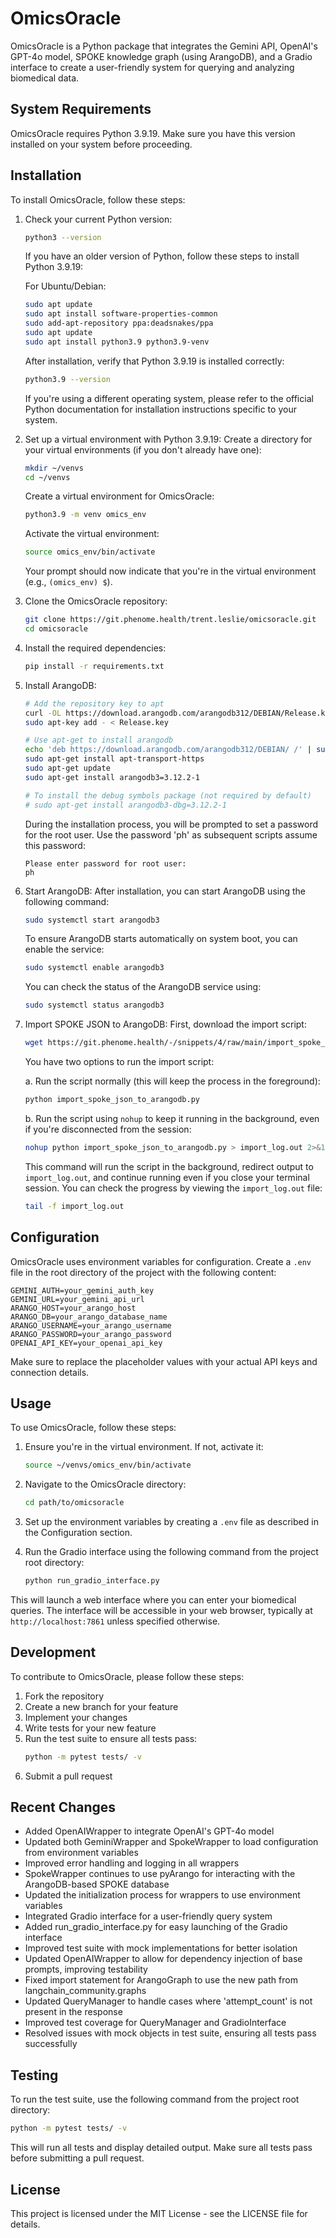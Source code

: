 # OmicsOracle

OmicsOracle is a Python package that integrates the Gemini API, OpenAI's GPT-4o model, SPOKE knowledge graph (using ArangoDB), and a Gradio interface to create a user-friendly system for querying and analyzing biomedical data.

## System Requirements

OmicsOracle requires Python 3.9.19. Make sure you have this version installed on your system before proceeding.

## Installation

To install OmicsOracle, follow these steps:

1. Check your current Python version:
   ```bash
   python3 --version
   ```

   If you have an older version of Python, follow these steps to install Python 3.9.19:

   For Ubuntu/Debian:
   ```bash
   sudo apt update
   sudo apt install software-properties-common
   sudo add-apt-repository ppa:deadsnakes/ppa
   sudo apt update
   sudo apt install python3.9 python3.9-venv
   ```

   After installation, verify that Python 3.9.19 is installed correctly:
   ```bash
   python3.9 --version
   ```

   If you're using a different operating system, please refer to the official Python documentation for installation instructions specific to your system.

2. Set up a virtual environment with Python 3.9.19:
   Create a directory for your virtual environments (if you don't already have one):
   ```bash
   mkdir ~/venvs
   cd ~/venvs
   ```

   Create a virtual environment for OmicsOracle:
   ```bash
   python3.9 -m venv omics_env
   ```

   Activate the virtual environment:
   ```bash
   source omics_env/bin/activate
   ```

   Your prompt should now indicate that you're in the virtual environment (e.g., `(omics_env) $`).

3. Clone the OmicsOracle repository:
   ```bash
   git clone https://git.phenome.health/trent.leslie/omicsoracle.git
   cd omicsoracle
   ```

4. Install the required dependencies:
   ```bash
   pip install -r requirements.txt
   ```

5. Install ArangoDB:
   ```bash
   # Add the repository key to apt
   curl -OL https://download.arangodb.com/arangodb312/DEBIAN/Release.key
   sudo apt-key add - < Release.key

   # Use apt-get to install arangodb
   echo 'deb https://download.arangodb.com/arangodb312/DEBIAN/ /' | sudo tee /etc/apt/sources.list.d/arangodb.list
   sudo apt-get install apt-transport-https
   sudo apt-get update
   sudo apt-get install arangodb3=3.12.2-1

   # To install the debug symbols package (not required by default)
   # sudo apt-get install arangodb3-dbg=3.12.2-1
   ```

   During the installation process, you will be prompted to set a password for the root user. Use the password 'ph' as subsequent scripts assume this password:
   ```
   Please enter password for root user:
   ph
   ```

6. Start ArangoDB:
   After installation, you can start ArangoDB using the following command:
   ```bash
   sudo systemctl start arangodb3
   ```
   To ensure ArangoDB starts automatically on system boot, you can enable the service:
   ```bash
   sudo systemctl enable arangodb3
   ```
   You can check the status of the ArangoDB service using:
   ```bash
   sudo systemctl status arangodb3
   ```

7. Import SPOKE JSON to ArangoDB:
   First, download the import script:
   ```bash
   wget https://git.phenome.health/-/snippets/4/raw/main/import_spoke_json_to_arangodb.py
   ```

   You have two options to run the import script:

   a. Run the script normally (this will keep the process in the foreground):
   ```bash
   python import_spoke_json_to_arangodb.py
   ```

   b. Run the script using `nohup` to keep it running in the background, even if you're disconnected from the session:
   ```bash
   nohup python import_spoke_json_to_arangodb.py > import_log.out 2>&1 &
   ```
   This command will run the script in the background, redirect output to `import_log.out`, and continue running even if you close your terminal session. You can check the progress by viewing the `import_log.out` file:
   ```bash
   tail -f import_log.out
   ```

## Configuration

OmicsOracle uses environment variables for configuration. Create a `.env` file in the root directory of the project with the following content:

```
GEMINI_AUTH=your_gemini_auth_key
GEMINI_URL=your_gemini_api_url
ARANGO_HOST=your_arango_host
ARANGO_DB=your_arango_database_name
ARANGO_USERNAME=your_arango_username
ARANGO_PASSWORD=your_arango_password
OPENAI_API_KEY=your_openai_api_key
```

Make sure to replace the placeholder values with your actual API keys and connection details.

## Usage

To use OmicsOracle, follow these steps:

1. Ensure you're in the virtual environment. If not, activate it:
   ```bash
   source ~/venvs/omics_env/bin/activate
   ```

2. Navigate to the OmicsOracle directory:
   ```bash
   cd path/to/omicsoracle
   ```

3. Set up the environment variables by creating a `.env` file as described in the Configuration section.

4. Run the Gradio interface using the following command from the project root directory:
   ```bash
   python run_gradio_interface.py
   ```

This will launch a web interface where you can enter your biomedical queries. The interface will be accessible in your web browser, typically at `http://localhost:7861` unless specified otherwise.

## Development

To contribute to OmicsOracle, please follow these steps:

1. Fork the repository
2. Create a new branch for your feature
3. Implement your changes
4. Write tests for your new feature
5. Run the test suite to ensure all tests pass:
   ```bash
   python -m pytest tests/ -v
   ```
6. Submit a pull request

## Recent Changes

- Added OpenAIWrapper to integrate OpenAI's GPT-4o model
- Updated both GeminiWrapper and SpokeWrapper to load configuration from environment variables
- Improved error handling and logging in all wrappers
- SpokeWrapper continues to use pyArango for interacting with the ArangoDB-based SPOKE database
- Updated the initialization process for wrappers to use environment variables
- Integrated Gradio interface for a user-friendly query system
- Added run_gradio_interface.py for easy launching of the Gradio interface
- Improved test suite with mock implementations for better isolation
- Updated OpenAIWrapper to allow for dependency injection of base prompts, improving testability
- Fixed import statement for ArangoGraph to use the new path from langchain_community.graphs
- Updated QueryManager to handle cases where 'attempt_count' is not present in the response
- Improved test coverage for QueryManager and GradioInterface
- Resolved issues with mock objects in test suite, ensuring all tests pass successfully

## Testing

To run the test suite, use the following command from the project root directory:

```bash
python -m pytest tests/ -v
```

This will run all tests and display detailed output. Make sure all tests pass before submitting a pull request.

## License

This project is licensed under the MIT License - see the LICENSE file for details.